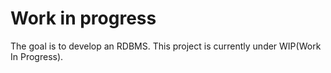 # Work in progress

The goal is to develop an RDBMS. This project is currently under WIP(Work In Progress).
